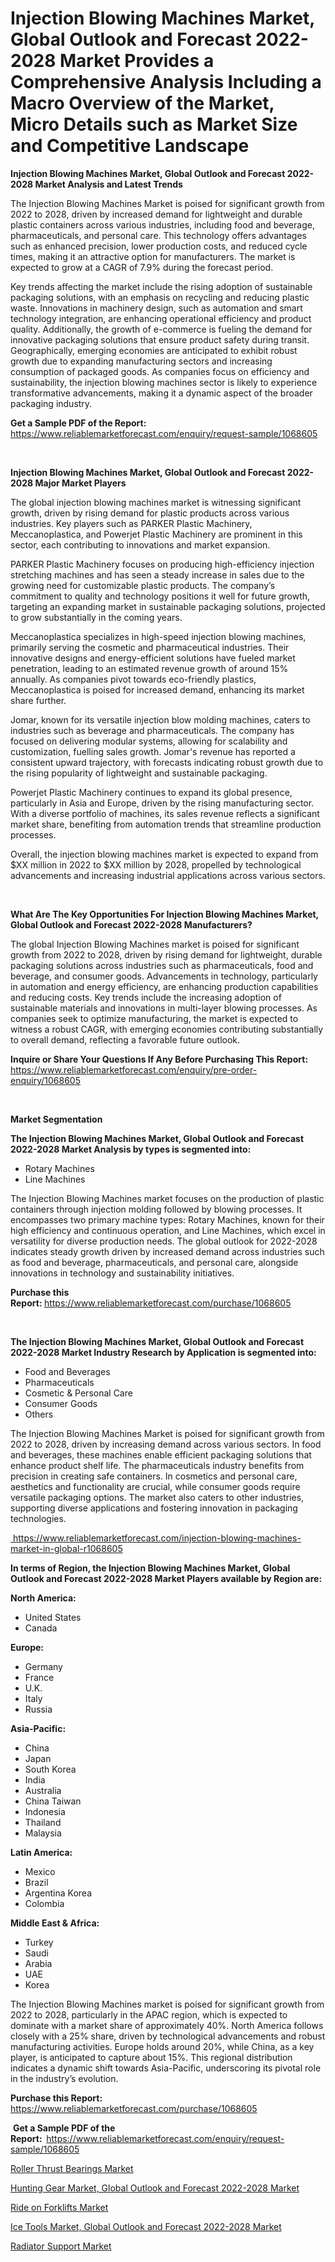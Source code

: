<p><h1>Injection Blowing Machines Market, Global Outlook and Forecast 2022-2028 Market Provides a Comprehensive Analysis Including a Macro Overview of the Market, Micro Details such as Market Size and Competitive Landscape</h1></p><p><strong>Injection Blowing Machines Market, Global Outlook and Forecast 2022-2028 Market Analysis and Latest Trends</strong></p>
<p><p>The Injection Blowing Machines Market is poised for significant growth from 2022 to 2028, driven by increased demand for lightweight and durable plastic containers across various industries, including food and beverage, pharmaceuticals, and personal care. This technology offers advantages such as enhanced precision, lower production costs, and reduced cycle times, making it an attractive option for manufacturers. The market is expected to grow at a CAGR of 7.9% during the forecast period.</p><p>Key trends affecting the market include the rising adoption of sustainable packaging solutions, with an emphasis on recycling and reducing plastic waste. Innovations in machinery design, such as automation and smart technology integration, are enhancing operational efficiency and product quality. Additionally, the growth of e-commerce is fueling the demand for innovative packaging solutions that ensure product safety during transit. Geographically, emerging economies are anticipated to exhibit robust growth due to expanding manufacturing sectors and increasing consumption of packaged goods. As companies focus on efficiency and sustainability, the injection blowing machines sector is likely to experience transformative advancements, making it a dynamic aspect of the broader packaging industry.</p></p>
<p><strong>Get a Sample PDF of the Report:&nbsp;</strong> <a href="https://www.reliablemarketforecast.com/enquiry/request-sample/1068605?utm_campaign=2516&utm_medium=2&utm_source=Github&utm_content=ia&utm_term=21032025&utm_id=injection-blowing-machines-market-global-outlook-and-forecast-2022-2028">https://www.reliablemarketforecast.com/enquiry/request-sample/1068605</a></p>
<p>&nbsp;</p>
<p><strong>Injection Blowing Machines Market, Global Outlook and Forecast 2022-2028 Major Market Players</strong></p>
<p><p>The global injection blowing machines market is witnessing significant growth, driven by rising demand for plastic products across various industries. Key players such as PARKER Plastic Machinery, Meccanoplastica, and Powerjet Plastic Machinery are prominent in this sector, each contributing to innovations and market expansion.</p><p>PARKER Plastic Machinery focuses on producing high-efficiency injection stretching machines and has seen a steady increase in sales due to the growing need for customizable plastic products. The company’s commitment to quality and technology positions it well for future growth, targeting an expanding market in sustainable packaging solutions, projected to grow substantially in the coming years.</p><p>Meccanoplastica specializes in high-speed injection blowing machines, primarily serving the cosmetic and pharmaceutical industries. Their innovative designs and energy-efficient solutions have fueled market penetration, leading to an estimated revenue growth of around 15% annually. As companies pivot towards eco-friendly plastics, Meccanoplastica is poised for increased demand, enhancing its market share further.</p><p>Jomar, known for its versatile injection blow molding machines, caters to industries such as beverage and pharmaceuticals. The company has focused on delivering modular systems, allowing for scalability and customization, fuelling sales growth. Jomar's revenue has reported a consistent upward trajectory, with forecasts indicating robust growth due to the rising popularity of lightweight and sustainable packaging.</p><p>Powerjet Plastic Machinery continues to expand its global presence, particularly in Asia and Europe, driven by the rising manufacturing sector. With a diverse portfolio of machines, its sales revenue reflects a significant market share, benefiting from automation trends that streamline production processes.</p><p>Overall, the injection blowing machines market is expected to expand from $XX million in 2022 to $XX million by 2028, propelled by technological advancements and increasing industrial applications across various sectors.</p></p>
<p>&nbsp;</p>
<p><strong>What Are The Key Opportunities For Injection Blowing Machines Market, Global Outlook and Forecast 2022-2028 Manufacturers?</strong></p>
<p><p>The global Injection Blowing Machines market is poised for significant growth from 2022 to 2028, driven by rising demand for lightweight, durable packaging solutions across industries such as pharmaceuticals, food and beverage, and consumer goods. Advancements in technology, particularly in automation and energy efficiency, are enhancing production capabilities and reducing costs. Key trends include the increasing adoption of sustainable materials and innovations in multi-layer blowing processes. As companies seek to optimize manufacturing, the market is expected to witness a robust CAGR, with emerging economies contributing substantially to overall demand, reflecting a favorable future outlook.</p></p>
<p><strong>Inquire or Share Your Questions If Any Before Purchasing This Report:</strong> <a href="https://www.reliablemarketforecast.com/enquiry/pre-order-enquiry/1068605?utm_campaign=2516&utm_medium=2&utm_source=Github&utm_content=ia&utm_term=21032025&utm_id=injection-blowing-machines-market-global-outlook-and-forecast-2022-2028">https://www.reliablemarketforecast.com/enquiry/pre-order-enquiry/1068605</a></p>
<p>&nbsp;</p>
<p><strong>Market Segmentation</strong></p>
<p><strong>The Injection Blowing Machines Market, Global Outlook and Forecast 2022-2028 Market Analysis by types is segmented into:</strong></p>
<p><ul><li>Rotary Machines</li><li>Line Machines</li></ul></p>
<p><p>The Injection Blowing Machines market focuses on the production of plastic containers through injection molding followed by blowing processes. It encompasses two primary machine types: Rotary Machines, known for their high efficiency and continuous operation, and Line Machines, which excel in versatility for diverse production needs. The global outlook for 2022-2028 indicates steady growth driven by increased demand across industries such as food and beverage, pharmaceuticals, and personal care, alongside innovations in technology and sustainability initiatives.</p></p>
<p><strong>Purchase this Report:&nbsp;</strong><a href="https://www.reliablemarketforecast.com/purchase/1068605?utm_campaign=2516&utm_medium=2&utm_source=Github&utm_content=ia&utm_term=21032025&utm_id=injection-blowing-machines-market-global-outlook-and-forecast-2022-2028">https://www.reliablemarketforecast.com/purchase/1068605</a></p>
<p>&nbsp;</p>
<p><strong>The Injection Blowing Machines Market, Global Outlook and Forecast 2022-2028 Market Industry Research by Application is segmented into:</strong></p>
<p><ul><li>Food and Beverages</li><li>Pharmaceuticals</li><li>Cosmetic & Personal Care</li><li>Consumer Goods</li><li>Others</li></ul></p>
<p><p>The Injection Blowing Machines Market is poised for significant growth from 2022 to 2028, driven by increasing demand across various sectors. In food and beverages, these machines enable efficient packaging solutions that enhance product shelf life. The pharmaceuticals industry benefits from precision in creating safe containers. In cosmetics and personal care, aesthetics and functionality are crucial, while consumer goods require versatile packaging options. The market also caters to other industries, supporting diverse applications and fostering innovation in packaging technologies.</p></p>
<p><a href="https://www.reliablemarketforecast.com/injection-blowing-machines-market-in-global-r1068605?utm_campaign=2516&utm_medium=2&utm_source=Github&utm_content=ia&utm_term=21032025&utm_id=injection-blowing-machines-market-global-outlook-and-forecast-2022-2028">&nbsp;https://www.reliablemarketforecast.com/injection-blowing-machines-market-in-global-r1068605</a></p>
<p><strong>In terms of Region, the Injection Blowing Machines Market, Global Outlook and Forecast 2022-2028 Market Players available by Region are:</strong></p>
<p>
    <p> <strong> North America: </strong>
        <ul>
            <li>United States</li>
            <li>Canada</li>
        </ul>
        </p> 
    <p> <strong> Europe: </strong>
        <ul>
            <li>Germany</li>
            <li>France</li>
            <li>U.K.</li>
            <li>Italy</li>
            <li>Russia</li>
        </ul>
        </p> 
    <p> <strong> Asia-Pacific: </strong>
        <ul>
            <li>China</li>
            <li>Japan</li>
            <li>South Korea</li>
            <li>India</li>
            <li>Australia</li>
            <li>China Taiwan</li>
            <li>Indonesia</li>
            <li>Thailand</li>
            <li>Malaysia</li>
        </ul>
        </p> 
    <p> <strong> Latin America: </strong>
        <ul>
            <li>Mexico</li>
            <li>Brazil</li>
            <li>Argentina Korea</li>
            <li>Colombia</li>
        </ul>
        </p> 
    <p> <strong> Middle East & Africa: </strong>
        <ul>
            <li>Turkey</li>
            <li>Saudi</li>
            <li>Arabia</li>
            <li>UAE</li>
            <li>Korea</li>
        </ul>
    </p>
    </p>
<p><p>The Injection Blowing Machines market is poised for significant growth from 2022 to 2028, particularly in the APAC region, which is expected to dominate with a market share of approximately 40%. North America follows closely with a 25% share, driven by technological advancements and robust manufacturing activities. Europe holds around 20%, while China, as a key player, is anticipated to capture about 15%. This regional distribution indicates a dynamic shift towards Asia-Pacific, underscoring its pivotal role in the industry’s evolution.</p></p>
<p><strong>Purchase this Report: </strong><a href="https://www.reliablemarketforecast.com/purchase/1068605?utm_campaign=2516&utm_medium=2&utm_source=Github&utm_content=ia&utm_term=21032025&utm_id=injection-blowing-machines-market-global-outlook-and-forecast-2022-2028">https://www.reliablemarketforecast.com/purchase/1068605</a></p>
<p>&nbsp;<strong>Get a Sample PDF of the Report:&nbsp;&nbsp;</strong><a href="https://www.reliablemarketforecast.com/enquiry/request-sample/1068605?utm_campaign=2516&utm_medium=2&utm_source=Github&utm_content=ia&utm_term=21032025&utm_id=injection-blowing-machines-market-global-outlook-and-forecast-2022-2028">https://www.reliablemarketforecast.com/enquiry/request-sample/1068605</a></p>
<p><strong></strong></p>
<p><p><a href="https://www.linkedin.com/pulse/analyzing-roller-thrust-bearings-market-dynamics-growth-b0w6f?utm_campaign=2516&utm_medium=2&utm_source=Github&utm_content=ia&utm_term=21032025&utm_id=injection-blowing-machines-market-global-outlook-and-forecast-2022-2028">Roller Thrust Bearings Market</a></p><p><a href="https://github.com/gukenneth26571/Market-Research-Report-List-1/blob/main/hunting-gear-market-global-outlook-and-forecast-2022-2028-market.md?utm_campaign=2516&utm_medium=2&utm_source=Github&utm_content=ia&utm_term=21032025&utm_id=injection-blowing-machines-market-global-outlook-and-forecast-2022-2028">Hunting Gear Market, Global Outlook and Forecast 2022-2028 Market</a></p><p><a href="https://www.linkedin.com/pulse/detailed-report-ride-forklifts-market-types-applications-ivmzf?utm_campaign=2516&utm_medium=2&utm_source=Github&utm_content=ia&utm_term=21032025&utm_id=injection-blowing-machines-market-global-outlook-and-forecast-2022-2028">Ride on Forklifts Market</a></p><p><a href="https://github.com/ChiragRp1/Market-Research-Report-List-7/blob/main/ice-tools-market-global-outlook-and-forecast-2022-2028-market.md?utm_campaign=2516&utm_medium=2&utm_source=Github&utm_content=ia&utm_term=21032025&utm_id=injection-blowing-machines-market-global-outlook-and-forecast-2022-2028">Ice Tools Market, Global Outlook and Forecast 2022-2028 Market</a></p><p><a href="https://www.linkedin.com/pulse/radiator-support-market-report-detailed-size-analysis-od9ff?utm_campaign=2516&utm_medium=2&utm_source=Github&utm_content=ia&utm_term=21032025&utm_id=injection-blowing-machines-market-global-outlook-and-forecast-2022-2028">Radiator Support Market</a></p></p>